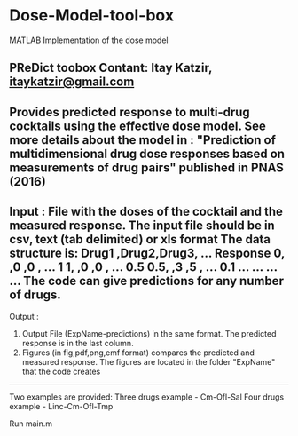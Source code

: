 # Dose-Model-tool-box
MATLAB Implementation of the dose model 

PReDict toobox 
Contant: Itay Katzir, itaykatzir@gmail.com
---------------------------------------------------------------------------
Provides predicted response to multi-drug cocktails using the effective dose model.
See more details about the model in :
"Prediction of multidimensional drug dose responses based on measurements
of drug pairs" published in PNAS (2016)
---------------------------------------------------------------------------
Input : File with the doses of the cocktail and the measured response.
The input file should be in csv, text (tab delimited) or xls format
The data structure is:
Drug1 ,Drug2,Drug3, ... Response
0,   ,0    ,0     , ... 1
1,   ,0    ,0     , ... 0.5
0.5, ,3    ,5     , ... 0.1 
... ...    ...      ... 
The code can give predictions for any number of drugs.
---------------------------------------------------------------------------
Output : 
1. Output File (ExpName-predictions) in the same format. The predicted response is in the last column.
2. Figures (in fig,pdf,png,emf format) compares the predicted and measured response. 
   The figures are located in the folder "ExpName" that the code creates
---------------------------------------------------------------------------    
Two examples are provided:
Three drugs example - Cm-Ofl-Sal
Four drugs example - Linc-Cm-Ofl-Tmp

Run main.m
